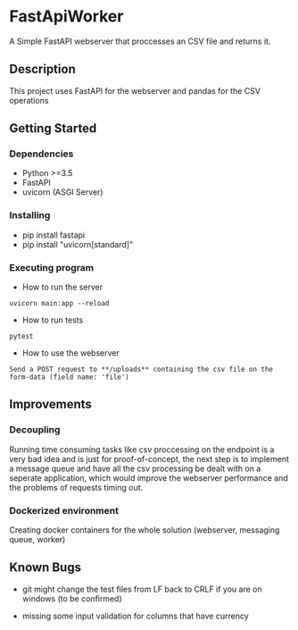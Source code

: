 # FastApiWorker

A Simple FastAPI webserver that proccesses an CSV file and returns it.

## Description

This project uses FastAPI for the webserver and pandas for the CSV operations

## Getting Started

### Dependencies

* Python >=3.5
* FastAPI
* uvicorn (ASGI Server)

### Installing

* pip install fastapi 
* pip install "uvicorn[standard]"

### Executing program

* How to run the server
```
uvicorn main:app --reload
```
* How to run tests
```
pytest
```
* How to use the webserver
```
Send a POST request to **/uploads** containing the csv file on the form-data (field name: 'file')

```

## Improvements

### Decoupling

Running time consuming tasks like csv proccessing on the endpoint is a very bad idea and is just for proof-of-concept, the next step is to implement a message queue and have all the csv processing be dealt with on a seperate application, which would improve the webserver performance and the problems of requests timing out.

### Dockerized environment

Creating docker containers for the whole solution (webserver, messaging queue, worker)

## Known Bugs

* git might change the test files from LF back to CRLF if you are on windows (to be confirmed)

* missing some input validation for columns that have currency

